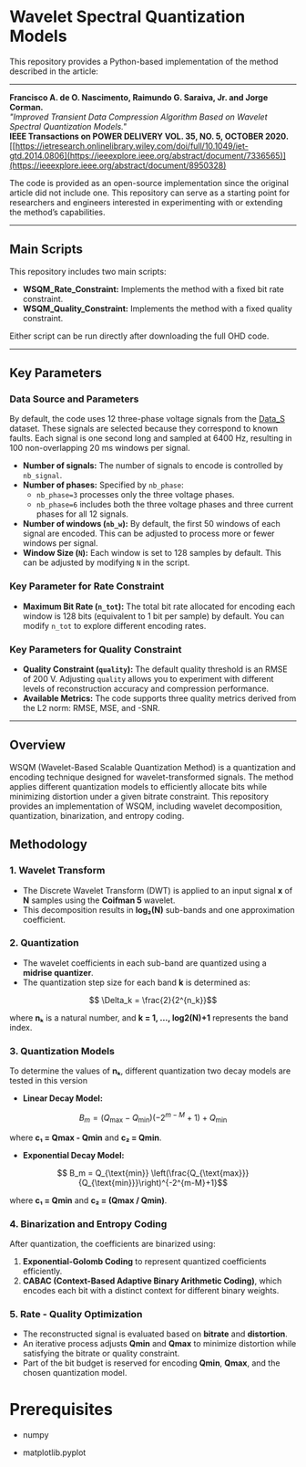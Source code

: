 # Wavelet Spectral Quantization Models

This repository provides a Python-based implementation of the method described in the article:  

---

**Francisco A. de O. Nascimento, Raimundo G. Saraiva, Jr. and Jorge Corman.**  
*"Improved Transient Data Compression Algorithm Based on Wavelet Spectral Quantization Models."*  
**IEEE Transactions on POWER DELIVERY VOL. 35, NO. 5, OCTOBER 2020.**  
[[https://ietresearch.onlinelibrary.wiley.com/doi/full/10.1049/iet-gtd.2014.0806](https://ieeexplore.ieee.org/abstract/document/7336565)](https://ieeexplore.ieee.org/abstract/document/8950328)

The code is provided as an open-source implementation since the original article did not include one. This repository can serve as a starting point for researchers and engineers interested in experimenting with or extending the method’s capabilities.

---

## Main Scripts

This repository includes two main scripts:  
- **WSQM_Rate_Constraint:** Implements the method with a fixed bit rate constraint.  
- **WSQM_Quality_Constraint:** Implements the method with a fixed quality constraint.  

Either script can be run directly after downloading the full OHD code.

---

## Key Parameters

### Data Source and Parameters 
By default, the code uses 12 three-phase voltage signals from the [Data_S](https://github.com/rte-france/digital-fault-recording-database) dataset. These signals are selected because they correspond to known faults. Each signal is one second long and sampled at 6400 Hz, resulting in 100 non-overlapping 20 ms windows per signal.

- **Number of signals:** The number of signals to encode is controlled by `nb_signal`.  
- **Number of phases:** Specified by `nb_phase`:  
  - `nb_phase=3` processes only the three voltage phases.  
  - `nb_phase=6` includes both the three voltage phases and three current phases for all 12 signals.  
- **Number of windows (`nb_w`):** By default, the first 50 windows of each signal are encoded. This can be adjusted to process more or fewer windows per signal.
- **Window Size (`N`):** Each window is set to 128 samples by default. This can be adjusted by modifying `N` in the script.  

### Key Parameter for Rate Constraint

- **Maximum Bit Rate (`n_tot`):** The total bit rate allocated for encoding each window is 128 bits (equivalent to 1 bit per sample) by default. You can modify `n_tot` to explore different encoding rates.

### Key Parameters for Quality Constraint

- **Quality Constraint (`quality`):** The default quality threshold is an RMSE of 200 V. Adjusting `quality` allows you to experiment with different levels of reconstruction accuracy and compression performance.  
- **Available Metrics:** The code supports three quality metrics derived from the L2 norm: RMSE, MSE, and -SNR.

---

## **Overview**  
WSQM (Wavelet-Based Scalable Quantization Method) is a quantization and encoding technique designed for wavelet-transformed signals. The method applies different quantization models to efficiently allocate bits while minimizing distortion under a given bitrate constraint. This repository provides an implementation of WSQM, including wavelet decomposition, quantization, binarization, and entropy coding.  

## **Methodology**  

### **1. Wavelet Transform**  
- The Discrete Wavelet Transform (DWT) is applied to an input signal **x** of **N** samples using the **Coifman 5** wavelet.  
- This decomposition results in **log₂(N)** sub-bands and one approximation coefficient.  

### **2. Quantization**  
- The wavelet coefficients in each sub-band are quantized using a **midrise quantizer**.  
- The quantization step size for each band **k** is determined as:  
```math
  \Delta_k = \frac{2}{2^{n_k}}
```
  where **nₖ** is a natural number, and **k = 1, …, log2(N)+1** represents the band index.  

### **3. Quantization Models**  
To determine the values of **nₖ**, different quantization two decay models are tested in this version 
- **Linear Decay Model:**  
```math
  B_m = (Q_{\text{max}} - Q_{\text{min}})(-2^{m-M} + 1) + Q_{\text{min}}
```
  where **c₁ = Qmax - Qmin** and **c₂ = Qmin**.  

- **Exponential Decay Model:**  
```math
  B_m = Q_{\text{min}} \left(\frac{Q_{\text{max}}}{Q_{\text{min}}}\right)^{-2^{m-M}+1}
```
  where **c₁ = Qmin** and **c₂ = (Qmax / Qmin)**.  

### **4. Binarization and Entropy Coding**  
After quantization, the coefficients are binarized using:  
1. **Exponential-Golomb Coding** to represent quantized coefficients efficiently.  
2. **CABAC (Context-Based Adaptive Binary Arithmetic Coding)**, which encodes each bit with a distinct context for different binary weights.  

### **5. Rate - Quality Optimization**  
- The reconstructed signal is evaluated based on **bitrate** and **distortion**.  
- An iterative process adjusts **Qmin** and **Qmax** to minimize distortion while satisfying the bitrate or quality constraint.  
- Part of the bit budget is reserved for encoding **Qmin**, **Qmax**, and the chosen quantization model.  

# Prerequisites

- numpy


- matplotlib.pyplot
